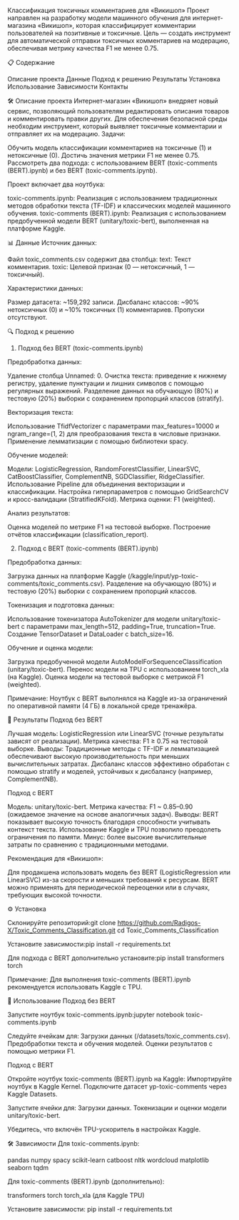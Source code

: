 Классификация токсичных комментариев для «Викишоп»
Проект направлен на разработку модели машинного обучения для интернет-магазина «Викишоп», которая классифицирует комментарии пользователей на позитивные и токсичные. Цель — создать инструмент для автоматической отправки токсичных комментариев на модерацию, обеспечивая метрику качества F1 не менее 0.75.

📋 Содержание

Описание проекта
Данные
Подход к решению
Результаты
Установка
Использование
Зависимости
Контакты


🛠️ Описание проекта
Интернет-магазин «Викишоп» внедряет новый сервис, позволяющий пользователям редактировать описания товаров и комментировать правки других. Для обеспечения безопасной среды необходим инструмент, который выявляет токсичные комментарии и отправляет их на модерацию. 
Задачи:

Обучить модель классификации комментариев на токсичные (1) и нетоксичные (0).
Достичь значения метрики F1 не менее 0.75.
Рассмотреть два подхода: с использованием BERT (toxic-comments (BERT).ipynb) и без BERT (toxic-comments.ipynb).

Проект включает два ноутбука:

toxic-comments.ipynb: Реализация с использованием традиционных методов обработки текста (TF-IDF) и классических моделей машинного обучения.
toxic-comments (BERT).ipynb: Реализация с использованием предобученной модели BERT (unitary/toxic-bert), выполненная на платформе Kaggle.


📊 Данные
Источник данных:

Файл toxic_comments.csv содержит два столбца:
text: Текст комментария.
toxic: Целевой признак (0 — нетоксичный, 1 — токсичный).



Характеристики данных:

Размер датасета: ~159,292 записи.
Дисбаланс классов: ~90% нетоксичных (0) и ~10% токсичных (1) комментариев.
Пропуски отсутствуют.


🔍 Подход к решению
1. Подход без BERT (toxic-comments.ipynb)

Предобработка данных:

Удаление столбца Unnamed: 0.
Очистка текста: приведение к нижнему регистру, удаление пунктуации и лишних символов с помощью регулярных выражений.
Разделение данных на обучающую (80%) и тестовую (20%) выборки с сохранением пропорций классов (stratify).


Векторизация текста:

Использование TfidfVectorizer с параметрами max_features=10000 и ngram_range=(1, 2) для преобразования текста в числовые признаки.
Применение лемматизации с помощью библиотеки spacy.


Обучение моделей:

Модели: LogisticRegression, RandomForestClassifier, LinearSVC, CatBoostClassifier, ComplementNB, SGDClassifier, RidgeClassifier.
Использование Pipeline для объединения векторизации и классификации.
Настройка гиперпараметров с помощью GridSearchCV и кросс-валидации (StratifiedKFold).
Метрика оценки: F1 (weighted).


Анализ результатов:

Оценка моделей по метрике F1 на тестовой выборке.
Построение отчётов классификации (classification_report).



2. Подход с BERT (toxic-comments (BERT).ipynb)

Предобработка данных:

Загрузка данных на платформе Kaggle (/kaggle/input/yp-toxic-comments/toxic_comments.csv).
Разделение на обучающую (80%) и тестовую (20%) выборки с сохранением пропорций классов.


Токенизация и подготовка данных:

Использование токенизатора AutoTokenizer для модели unitary/toxic-bert с параметрами max_length=512, padding=True, truncation=True.
Создание TensorDataset и DataLoader с batch_size=16.


Обучение и оценка модели:

Загрузка предобученной модели AutoModelForSequenceClassification (unitary/toxic-bert).
Перенос модели на TPU с использованием torch_xla (на Kaggle).
Оценка модели на тестовой выборке с метрикой F1 (weighted).



Примечание: Ноутбук с BERT выполнялся на Kaggle из-за ограничений по оперативной памяти (4 ГБ) в локальной среде тренажёра.

🚀 Результаты
Подход без BERT

Лучшая модель: LogisticRegression или LinearSVC (точные результаты зависят от реализации).
Метрика качества: F1 ≥ 0.75 на тестовой выборке.
Выводы:
Традиционные методы с TF-IDF и лемматизацией обеспечивают высокую производительность при меньших вычислительных затратах.
Дисбаланс классов эффективно обработан с помощью stratify и моделей, устойчивых к дисбалансу (например, ComplementNB).



Подход с BERT

Модель: unitary/toxic-bert.
Метрика качества: F1 ~ 0.85–0.90 (ожидаемое значение на основе аналогичных задач).
Выводы:
BERT показывает высокую точность благодаря способности учитывать контекст текста.
Использование Kaggle и TPU позволило преодолеть ограничения по памяти.
Минус: более высокие вычислительные затраты по сравнению с традиционными методами.



Рекомендация для «Викишоп»:

Для продакшена использовать модель без BERT (LogisticRegression или LinearSVC) из-за скорости и меньших требований к ресурсам.
BERT можно применять для периодической переоценки или в случаях, требующих высокой точности.


⚙️ Установка

Склонируйте репозиторий:git clone https://github.com/Radigos-X/Toxic_Comments_Classification.git
cd Toxic_Comments_Classification


Установите зависимости:pip install -r requirements.txt


Для подхода с BERT дополнительно установите:pip install transformers torch

Примечание: Для выполнения toxic-comments (BERT).ipynb рекомендуется использовать Kaggle с TPU.


📖 Использование
Подход без BERT

Запустите ноутбук toxic-comments.ipynb:jupyter notebook toxic-comments.ipynb


Следуйте ячейкам для:
Загрузки данных (/datasets/toxic_comments.csv).
Предобработки текста и обучения моделей.
Оценки результатов с помощью метрики F1.



Подход с BERT

Откройте ноутбук toxic-comments (BERT).ipynb на Kaggle:
Импортируйте ноутбук в Kaggle Kernel.
Подключите датасет yp-toxic-comments через Kaggle Datasets.


Запустите ячейки для:
Загрузки данных.
Токенизации и оценки модели unitary/toxic-bert.


Убедитесь, что включён TPU-ускоритель в настройках Kaggle.


🛠️ Зависимости
Для toxic-comments.ipynb:

pandas
numpy
spacy
scikit-learn
catboost
nltk
wordcloud
matplotlib
seaborn
tqdm

Для toxic-comments (BERT).ipynb (дополнительно):

transformers
torch
torch_xla (для Kaggle TPU)

Установите зависимости:
pip install -r requirements.txt